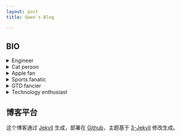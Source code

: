 ```yaml
---
layout: post
title: Owen's Blog

---
```


## BIO

<details>
  <summary>Engineer</summary>
  <p> My occupation is a sales engineer supporting Datacenter, we cover everything from servers, storage, network, data protection, virtualization, Hyper-converged infrastructure and cloud. </p>
</details>

<details>
  <summary>Cat person</summary>
  <p> I adopted a Chinese Lihua Cat called Bumpy and I love him! </p>
</details>

<details>
  <summary>Apple fan</summary>
  <p> I use Apple's products everyday: iPhone, iPad, MacBook Pro, Apple Watch and Apple TV.</p>
</details>

<details>
  <summary>Sports fanatic</summary>
  <p> I play soccer every week as a striker.
I love to watch all kinds of sports, trust me, baseball is dope!</p>
</details>

<details>
  <summary>GTD fancier</summary>
  <p> I'm using OmniFocus as my primary GTD tool, it helps me quit forgetting tasks and start getting more done.</p>
</details>

<details>
  <summary>Technology enthusiast</summary>
  <p> I enjoys creating, buying, testing, evaluating and learning about new technology.</p>
</details>


## 博客平台

这个博客通过 [Jekyll](http://jekyllrb.com/) 生成，部署在 [Github](https://pages.github.com)，主题基于 [3-Jekyll](https://github.com/P233/3-Jekyll) 修改生成。

